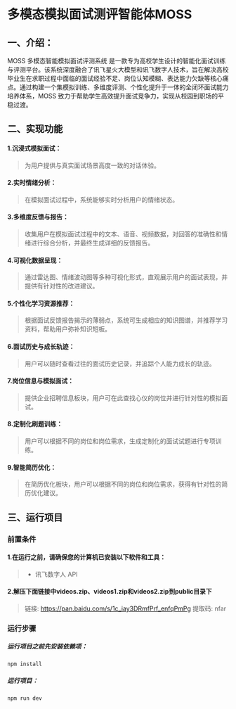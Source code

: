 # 多模态模拟面试测评智能体MOSS
## 一、介绍：
MOSS 多模态智能模拟面试评测系统 是一款专为高校学生设计的智能化面试训练与评测平台。该系统深度融合了讯飞星火大模型和讯飞数字人技术，旨在解决高校毕业生在求职过程中面临的面试经验不足、岗位认知模糊、表达能力欠缺等核心痛点。通过构建一个集模拟训练、多维度评测、个性化提升于一体的全闭环面试能力培养体系，MOSS 致力于帮助学生高效提升面试竞争力，实现从校园到职场的平稳过渡。

## 二、实现功能

#### 1.沉浸式模拟面试：

>为用户提供与真实面试场景高度一致的对话体验。

#### 2.实时情绪分析：

>在模拟面试过程中，系统能够实时分析用户的情绪状态。

#### 3.多维度反馈与报告： 

>收集用户在模拟面试过程中的文本、语音、视频数据，对回答的准确性和情绪进行综合分析，并最终生成详细的反馈报告。

#### 4.可视化数据呈现： 

>通过雷达图、情绪波动图等多种可视化形式，直观展示用户的面试表现，并提供有针对性的改进建议。

#### 5.个性化学习资源推荐： 

>根据面试反馈报告揭示的薄弱点，系统可生成相应的知识图谱，并推荐学习资料，帮助用户弥补知识短板。

#### 6.面试历史与成长轨迹： 

>用户可以随时查看过往的面试历史记录，并追踪个人能力成长的轨迹。

#### 7.岗位信息与模拟面试： 

>提供企业招聘信息板块，用户可在此查找心仪的岗位并进行针对性的模拟面试。

#### 8.定制化刷题训练： 

>用户可以根据不同的岗位和岗位需求，生成定制化的面试试题进行专项训练。

#### 9.智能简历优化： 

>在简历优化板块，用户可以根据不同的岗位和岗位需求，获得有针对性的简历优化建议。

## 三、运行项目

### 前置条件

#### 1.在运行之前，请确保您的计算机已安装以下软件和工具：
>- 讯飞数字人 API

#### 2.解压下面链接中videos.zip、videos1.zip和videos2.zip到public目录下
>链接: https://pan.baidu.com/s/1c_iay3DRmfPrf_enfqPmPg 提取码: nfar

### 运行步骤

##### 运行项目之前先安装依赖项：

```bash
npm install
```
##### 运行项目：

```bash 
npm run dev
```